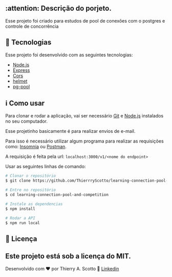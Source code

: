 ## :attention: Descrição do porjeto. 

Esse projeto foi criado para estudos de pool de conexões com o postgres e controle de concorrência

## :rocket: Tecnologias 

Esse projeto foi desenvolvido com as seguintes tecnologias:

-  [Node.js](https://nodejs.org)
-  [Express](https://expressjs.com/pt-br/)
-  [Cors](https://www.npmjs.com/package/cors)
-  [helmet](https://www.npmjs.com/package/helmet)
-  [pg-pool](https://github.com/brianc/node-postgres/tree/master/packages/pg-pool)
 
## :information_source: Como usar

Para clonar e rodar a aplicação, vai ser necessário [Git](https://git-scm.com) e [Node.js](https://nodejs.org) instalados no seu computador. 

Esse projetinho basicamente é para realizar envios de e-mail. 

Para isso é necessário utilizar algum programa para realizar as requisições como: [Insomnia](insomnia.rest) ou [Postman](https://www.postman.com).

A requisição é feita pela url: `localhost:3000/v1/<nome do endpoint>`

Usar as seguintes linhas de comando:

```bash
# Clonar o repositório
$ git clone https://github.com/ThierrryScotto/learning-connection-pool-and-competition.git

# Entre no repositório
$ cd learning-connection-pool-and-competition

# Instale as dependencias
$ npm install

# Rodar a API
$ npm run local
```

## :memo: Licença
Este projeto está sob a licença do MIT.
---

Desenvolvido com ♥ por Thierry A. Scotto :wave: [Linkedin](https://www.linkedin.com/in/thierry-scotto/)